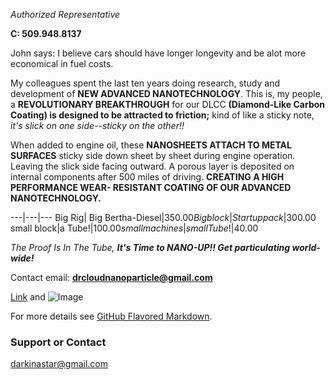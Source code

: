 *Authorized Representative*

**C:  509.948.8137**

John says:
  I believe cars should have longer longevity and be alot more economical in fuel costs.

  My colleagues spent the last ten years doing research, study and development of **NEW ADVANCED NANOTECHNOLOGY**.
This is, my people, a **REVOLUTIONARY BREAKTHROUGH** for our DLCC **(Diamond-Like Carbon Coating) is designed to 
be attracted to friction;** kind of like a sticky note, *it's slick on one side--sticky on the other!!*

  When added to engine oil, these **NANOSHEETS ATTACH TO METAL SURFACES** sticky side down sheet by sheet during engine operation.
Leaving the slick side facing outward. A porous layer is deposited on internal components after 500 miles of driving.
**CREATING A HIGH PERFORMANCE WEAR- RESISTANT COATING OF OUR ADVANCED NANOTECHNOLOGY.**

---|---|---
Big Rig| Big Bertha-Diesel|$350.00
Big block|Startup pack|$300.00
small block|a Tube!|$100.00
small machines|small Tube!|$40.00

*The Proof Is In The Tube, **It's Time to NANO-UP!! Get particulating world-wide!***

Contact email:  **drcloudnanoparticle@gmail.com**

[Link](url) and ![Image](src)

For more details see [GitHub Flavored Markdown](https://guides.github.com/features/mastering-markdown/).

### Support or Contact
darkinastar@gmail.com

